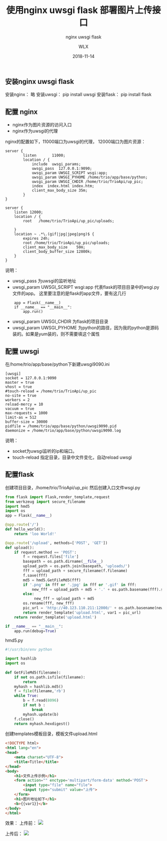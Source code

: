 ﻿---
layout:     post
title:      使用nginx uwsgi flask 部署图片上传接口  
subtitle:   nginx uwsgi flask
date:       2018-11-14
author:     WLX
header-img: img/post-bg-ios9-web.jpg
catalog: true
tags:
    - python
---

## 安装nginx uwsgi flask
安装nginx： 略
安装uwsgi： pip install uwsgi
安装flask： pip install flask

## 配置 nginx

 - nginx作为图片资源的访问入口
 - nginx作为uwsgi的代理
 
nginx的配置如下，11000端口为uwsgi的代理， 12000端口为图片资源：
```
server {
        listen       11000;
        location / {            
            include  uwsgi_params;
            uwsgi_pass  127.0.0.1:9090;
            uwsgi_param UWSGI_SCRIPT wsgi:app;
            uwsgi_param UWSGI_PYHOME /home/trio/app/base/python;
            uwsgi_param UWSGI_CHDIR /home/trio/TrioApi/up_pic;
            index  index.html index.htm;
            client_max_body_size 35m;
        }
}

server {
	listen 12000;
	location / {
		root   /home/trio/TrioApi/up_pic/uploads;

	}
	location ~ .*\.(gif|jpg|jpeg|png)$ {  
        expires 24h;  
        root /home/trio/TrioApi/up_pic/uploads;
        client_max_body_size    50m;  
        client_body_buffer_size 12800k;  
    }
}
```

说明：

 - uwsgi_pass 为uwsgi的监听地址
 - uwsgi_param UWSGI_SCRIPT wsgi:app  代表flask的项目目录中的wsgi.py文件的app。
    这里要注意的是flask的app文件，要有这几行
```
    app = Flask(__name__)
    if __name__ == "__main__":
        app.run()
```
 - uwsgi_param UWSGI_CHDIR 为flask的项目目录
 - uwsgi_param UWSGI_PYHOME 为python的路径，因为我的python是源码装的。如果是yum装的，则不需要填这个属性

## 配置 uwsgi
在/home/trio/app/base/python下新建uwsgi9090.ini
```
[uwsgi]
socket = 127.0.0.1:9090
master = true
vhost = true
#touch-reload = /home/trio/TrioApi/up_pic
no-site = true
workers = 2
reload-mercy = 10     
vacuum = true 
max-requests = 1000   
limit-as = 512
buffer-size = 30000
pidfile = /home/trio/app/base/python/uwsgi9090.pid
daemonize = /home/trio/app/base/python/uwsgi9090.log
```
说明：

 - socket为uwsgi监听的ip和端口。
 - touch-reload 指定目录，目录中文件变化，自动reload uwsgi

## 配置flask
创建项目目录，/home/trio/TrioApi/up_pic
然后创建入口文件wsgi.py
```python
from flask import Flask,render_template,request
from werkzeug import secure_filename
import hmd5
import os
app = Flask(__name__)

@app.route('/')
def hello_world():
    return 'loo World!'

@app.route('/upload', methods=['POST', 'GET'])
def upload():
    if request.method == 'POST':
        f = request.files['file']
        basepath = os.path.dirname(__file__)
        upload_path = os.path.join(basepath, 'uploads/')
        fff = upload_path + secure_filename(f.filename)
        f.save(fff)
        md5 = hmd5.GetFileMd5(fff)
        if '.png' in fff or '.jpg' in fff or '.gif' in fff:
            new_fff = upload_path + md5 + '.' + os.path.basename(fff).split('.')[1]
        else:
             new_fff = upload_path + md5
        os.rename(fff, new_fff)
        pic_url = 'http://40.123.110.211:12000/' + os.path.basename(new_fff)
        return render_template('upload.html', var1 = pic_url)
    return render_template('upload.html')

if __name__ == "__main__":
    app.run(debug=True)
```
hmd5.py
```python
#!/usr/bin/env python

import hashlib                    
import os
                                  
def GetFileMd5(filename):
    if not os.path.isfile(filename):
        return
    myhash = hashlib.md5()
    f = file(filename,'rb')
    while True:
        b = f.read(8096)
        if not b :
            break
        myhash.update(b)
    f.close()
    return myhash.hexdigest()
```
创建templates模板目录，模板文件upload.html
```html
<!DOCTYPE html>
<html lang="en">
<head>
    <meta charset="UTF-8">
    <title>Title</title>
</head>
<body>
    <h1>文件上传示例</h1>
    <form action="" enctype='multipart/form-data' method='POST'>
        <input type="file" name="file">
        <input type="submit" value="上传">
    </form>
    <h1>图片地址如下</h1>
    <b>{{var1}}</b>
</body>
</html>
```

效果：
上传前：
![](http://40.125.164.174:12000/67809f3141428cf810da5f57b76009a1.png)

上传后：
![](http://40.125.164.174:12000/ae59fa461b862b83f6bac9534af04d21.png)